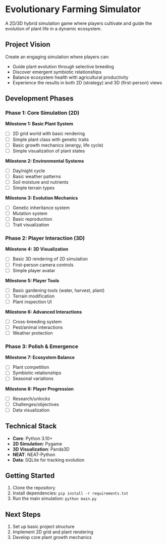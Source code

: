 # Evolutionary Farming Simulator

A 2D/3D hybrid simulation game where players cultivate and guide the evolution of plant life in a dynamic ecosystem.

## Project Vision
Create an engaging simulation where players can:
- Guide plant evolution through selective breeding
- Discover emergent symbiotic relationships
- Balance ecosystem health with agricultural productivity
- Experience the results in both 2D (strategy) and 3D (first-person) views

## Development Phases

### Phase 1: Core Simulation (2D)
**Milestone 1: Basic Plant System**
- [ ] 2D grid world with basic rendering
- [ ] Simple plant class with genetic traits
- [ ] Basic growth mechanics (energy, life cycle)
- [ ] Simple visualization of plant states

**Milestone 2: Environmental Systems**
- [ ] Day/night cycle
- [ ] Basic weather patterns
- [ ] Soil moisture and nutrients
- [ ] Simple terrain types

**Milestone 3: Evolution Mechanics**
- [ ] Genetic inheritance system
- [ ] Mutation system
- [ ] Basic reproduction
- [ ] Trait visualization

### Phase 2: Player Interaction (3D)
**Milestone 4: 3D Visualization**
- [ ] Basic 3D rendering of 2D simulation
- [ ] First-person camera controls
- [ ] Simple player avatar

**Milestone 5: Player Tools**
- [ ] Basic gardening tools (water, harvest, plant)
- [ ] Terrain modification
- [ ] Plant inspection UI

**Milestone 6: Advanced Interactions**
- [ ] Cross-breeding system
- [ ] Pest/animal interactions
- [ ] Weather protection

### Phase 3: Polish & Emergence
**Milestone 7: Ecosystem Balance**
- [ ] Plant competition
- [ ] Symbiotic relationships
- [ ] Seasonal variations

**Milestone 8: Player Progression**
- [ ] Research/unlocks
- [ ] Challenges/objectives
- [ ] Data visualization

## Technical Stack
- **Core**: Python 3.10+
- **2D Simulation**: Pygame
- **3D Visualization**: Panda3D
- **NEAT**: NEAT-Python
- **Data**: SQLite for tracking evolution

## Getting Started
1. Clone the repository
2. Install dependencies: `pip install -r requirements.txt`
3. Run the main simulation: `python main.py`

## Next Steps
1. Set up basic project structure
2. Implement 2D grid and plant rendering
3. Develop core plant growth mechanics
